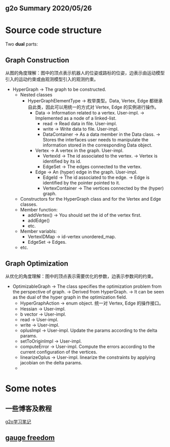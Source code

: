 g2o Summary 
2020/05/26
--- 
# Source code structure 
Two **dual** parts: 

## Graph Construction 
从图的角度理解：图中的顶点表示机器人的位姿或路标的位姿，边表示由运动模型引入的运动约束或由观测模型引入的观测约束。

- HyperGraph -> The graph to be constructed.
  - Nested classes
    - HyperGraphElementType -> 枚举类型。Data, Vertex, Edge 都继承自此类，因此可以用统一的方式对 Vertex, Edge 的实例进行操作。
      - Data -> Information related to a vertex. User-impl. 
            -> Implemented as a node of a linked-list.
        - read  -> Read data in file. User-impl.
        - write -> Write data to file. User-impl.
        - DataContainer -> As a data member in the Data class.
                      -> Stores the interfaces user needs to manipulate the information stored in the corresponding Data object.
      - Vertex -> A vertex in the graph. User-impl.
        - VertexId -> The id associated to the vertex.
                  -> Vertex is identified by its id.
        - EdgeSet  -> The edges connected to the vertex.
      - Edge   -> An (hyper) edge in the graph. User-impl.
        - EdgeId          -> The id associated to the edge. 
                          -> Edge is identified by the pointer pointed to it.
        - VertexContainer -> The vertices connected by the (hyper) graph.
  - Constructors for the HyperGraph class and for the Vertex and Edge classes.
  - Member function:
    - addVertex() -> You should set the id of the vertex first.
    - addEdge()
    - etc.
  - Member variabls: 
    - VertexIDMap -> id-vertex unordered_map.
    - EdgeSet     -> Edges.
  - etc.


## Graph Optimization
从优化的角度理解：图中的顶点表示需要优化的参数，边表示参数间的约束。

- OptimizableGraph -> The class specifies the optimization problem from the perspective of graph. 
                   -> Derived from HyperGraph. 
                   -> It can be seen as the dual of the hyper graph in the optimization field.
  - HyperGraphAction -> enum object. 统一对 Vertex, Edge 的操作接口。
  - Hessian   -> User-impl.
  - b vector  -> User-impl.
  - read      -> User-impl.
  - write     -> User-impl.
  - oplusImpl -> User-impl. Update the params according to the delta params.
  - setToOriginImpl -> User-impl.
  - computeError    -> User-impl. Compute the errors according to the current configuration of the vertices.
  - linearizeOplus  -> User-impl. linearize the constraints by applying jacobian on the delta params.
  - 









# Some notes 

## 一些博客及教程 
[g2o学习笔记](https://www.jianshu.com/p/e16ffb5b265d)

## [gauge freedom](https://www.quora.com/What-is-gauge-freedom-What-is-a-gauge-theory-in-GR-EM)